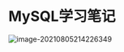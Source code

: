 # MySQL学习笔记

![image-20210805214226349](C:/Users/fanxi/AppData/Roaming/Typora/typora-user-images/image-20210805214226349.png)